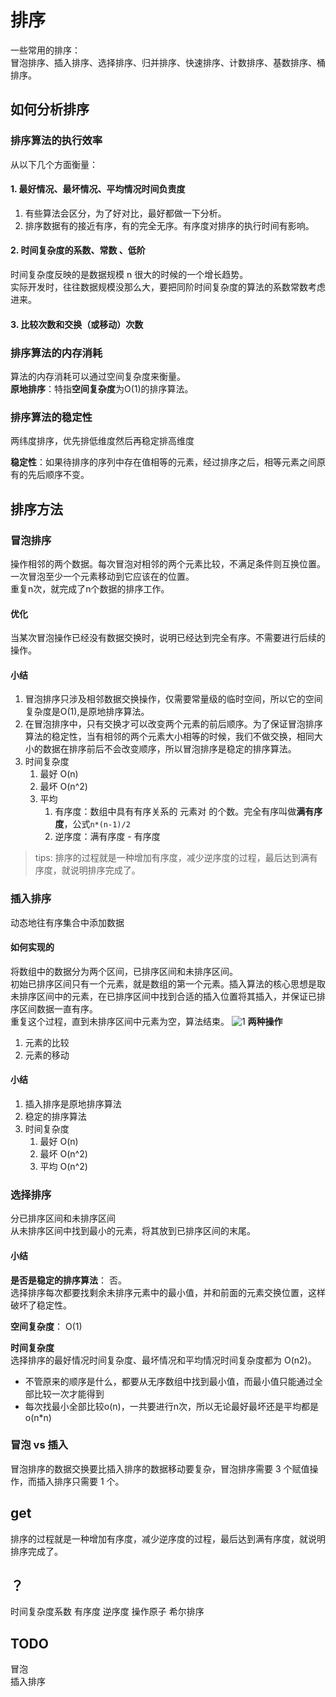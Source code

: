# 排序

一些常用的排序：  
冒泡排序、插入排序、选择排序、归并排序、快速排序、计数排序、基数排序、桶排序。  

## 如何分析排序

### 排序算法的执行效率

从以下几个方面衡量：  

#### 1. 最好情况、最坏情况、平均情况时间负责度

1. 有些算法会区分，为了好对比，最好都做一下分析。
2. 排序数据有的接近有序，有的完全无序。有序度对排序的执行时间有影响。

#### 2. 时间复杂度的系数、常数 、低阶

时间复杂度反映的是数据规模 n 很大的时候的一个增长趋势。  
实际开发时，往往数据规模没那么大，要把同阶时间复杂度的算法的系数常数考虑进来。

#### 3. 比较次数和交换（或移动）次数

### 排序算法的内存消耗

算法的内存消耗可以通过空间复杂度来衡量。  
**原地排序**：特指**空间复杂度**为O(1)的排序算法。

### 排序算法的稳定性

两纬度排序，优先排低维度然后再稳定排高维度

**稳定性**：如果待排序的序列中存在值相等的元素，经过排序之后，相等元素之间原有的先后顺序不变。  

## 排序方法

### 冒泡排序

操作相邻的两个数据。每次冒泡对相邻的两个元素比较，不满足条件则互换位置。  
一次冒泡至少一个元素移动到它应该在的位置。  
重复n次，就完成了n个数据的排序工作。  

#### 优化

当某次冒泡操作已经没有数据交换时，说明已经达到完全有序。不需要进行后续的操作。  

#### 小结

1. 冒泡排序只涉及相邻数据交换操作，仅需要常量级的临时空间，所以它的空间复杂度是O(1),是原地排序算法。
2. 在冒泡排序中，只有交换才可以改变两个元素的前后顺序。为了保证冒泡排序算法的稳定性，当有相邻的两个元素大小相等的时候，我们不做交换，相同大小的数据在排序前后不会改变顺序，所以冒泡排序是稳定的排序算法。
3. 时间复杂度
   1. 最好 O(n)
   2. 最坏 O(n^2)
   3. 平均
      1. 有序度：数组中具有有序关系的 元素对 的个数。完全有序叫做**满有序度**，公式`n*(n-1)/2`
      2. 逆序度：满有序度 - 有序度

> tips: 排序的过程就是一种增加有序度，减少逆序度的过程，最后达到满有序度，就说明排序完成了。
>

### 插入排序

动态地往有序集合中添加数据
[](https://static001.geekbang.org/resource/image/7b/a6/7b257e179787c633d2bd171a764171a6.jpg?wh=1142*699)

#### 如何实现的

将数组中的数据分为两个区间，已排序区间和未排序区间。  
初始已排序区间只有一个元素，就是数组的第一个元素。插入算法的核心思想是取未排序区间中的元素，在已排序区间中找到合适的插入位置将其插入，并保证已排序区间数据一直有序。  
重复这个过程，直到未排序区间中元素为空，算法结束。
![1](https://static001.geekbang.org/resource/image/b6/e1/b60f61ec487358ac037bf2b6974d2de1.jpg?wh=1142*699)
**两种操作**  

1. 元素的比较
2. 元素的移动

#### 小结

1. 插入排序是原地排序算法
2. 稳定的排序算法
3. 时间复杂度
   1. 最好 O(n)
   2. 最坏 O(n^2)
   3. 平均 O(n^2)

### 选择排序

分已排序区间和未排序区间  
从未排序区间中找到最小的元素，将其放到已排序区间的末尾。  
[](https://static001.geekbang.org/resource/image/32/1d/32371475a0b08f0db9861d102474181d.jpg?wh=1142*856)

#### 小结

**是否是稳定的排序算法**： 否。  
选择排序每次都要找剩余未排序元素中的最小值，并和前面的元素交换位置，这样破坏了稳定性。  

**空间复杂度**： O(1)  

**时间复杂度**  
选择排序的最好情况时间复杂度、最坏情况和平均情况时间复杂度都为 O(n2)。  

- 不管原来的顺序是什么，都要从无序数组中找到最小值，而最小值只能通过全部比较一次才能得到  
- 每次找最小全部比较o(n)，一共要进行n次，所以无论最好最坏还是平均都是o(n*n)

### 冒泡 vs 插入

冒泡排序的数据交换要比插入排序的数据移动要复杂，冒泡排序需要 3 个赋值操作，而插入排序只需要 1 个。

## get

排序的过程就是一种增加有序度，减少逆序度的过程，最后达到满有序度，就说明排序完成了。

## ？

时间复杂度系数
有序度 逆序度
操作原子
希尔排序

## TODO

冒泡  
插入排序
